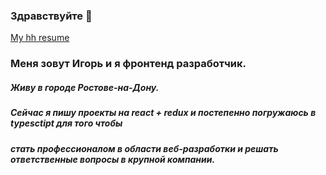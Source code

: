 ### Здравствуйте 👋
[My hh resume](https://rostov.hh.ru/applicant/resumes/view?resume=f9964765ff047e7ebc0039ed1f48576d545664)
### Меня зовут Игорь и я фронтенд разработчик.
##### Живу в городе Ростове-на-Дону.

#####  Сейчас я пишу проекты на react + redux и постепенно погружаюсь в typesctipt для того чтобы
##### стать профессионалом в области веб-разработки и решать ответственные вопросы в крупной компании.


<!--
**igor-sergeevich-po/igor-sergeevich-po** is a ✨ _special_ ✨ repository because its `README.md` (this file) appears on your GitHub profile.

Here are some ideas to get you started:

- 🔭 I’m currently working on ...
- 🌱 I’m currently learning ...
- 👯 I’m looking to collaborate on ...
- 🤔 I’m looking for help with ...
- 💬 Ask me about ...
- 📫 How to reach me: ...
- 😄 Pronouns: ...
- ⚡ Fun fact: ...
-->
